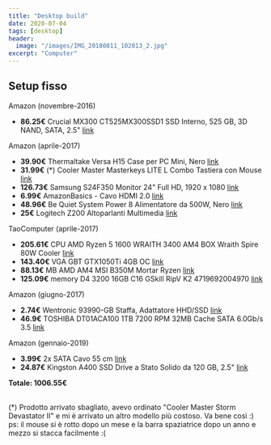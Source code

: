 ```yaml
---
title: "Desktop build"
date: 2020-07-04
tags: [desktop]
header:
  image: "/images/IMG_20180811_102013_2.jpg"
excerpt: "Computer"
---
```


## Setup fisso  
Amazon (novembre-2016)
- **86.25€** Crucial MX300 CT525MX300SSD1 SSD Interno, 525 GB, 3D NAND, SATA, 2.5" [link](https://www.amazon.it/Crucial-MX300-CT525MX300SSD1-Interno-Pollici/dp/B01IAGSD68)  

Amazon (aprile-2017)
- **39.90€** Thermaltake Versa H15 Case per PC Mini, Nero [link](https://www.amazon.it/dp/B00UNJRDEE/ref=cm_sw_r_tw_dp_U_x_a6BtCbHG78A9P)
- **31.99€** (*) Cooler Master Masterkeys LITE L Combo Tastiera con Mouse [link](https://www.amazon.it/dp/B01LZJ02KT/ref=cm_sw_r_tw_dp_U_x_z4BtCbEMPAG1G)
- **126.73€** Samsung S24F350 Monitor 24" Full HD, 1920 x 1080 [link](https://www.amazon.it/dp/B01BCF0006/ref=cm_sw_r_tw_dp_U_x_z6BtCbY3X6VVN)
- **6.99€** AmazonBasics - Cavo HDMI 2.0 [link](https://www.amazon.it/dp/B014I8SSD0/ref=cm_sw_r_tw_dp_U_x_26BtCbG8RWZXG)
- **48.96€** Be Quiet System Power 8 Alimentatore da 500W, Nero [link](https://www.amazon.it/dp/B018ILWI52/ref=cm_sw_r_tw_dp_U_x_m7BtCbY7YYV6H)
- **25€** Logitech Z200 Altoparlanti Multimedia [link](https://www.amazon.it/dp/B00EUUXBDE/ref=cm_sw_r_tw_dp_U_x_EWBtCb25PBN6V)

TaoComputer (aprile-2017)
- **205.61€** CPU AMD Ryzen 5 1600 WRAITH 3400 AM4 BOX Wraith Spire 80W Cooler [link](https://www.taocomputer.eu/shop2007/scheda.asp?id=36934)
- **143.40€** VGA GBT GTX1050Ti 4GB OC [link](https://www.taocomputer.eu/shop2007/scheda.asp?id=36755)
- **88.13€** MB AMD AM4 MSI B350M Mortar Ryzen [link](https://www.taocomputer.eu/shop2007/scheda.asp?id=36899)
- **125.09€** memory D4 3200 16GB C16 GSkill RipV K2 4719692004970 [link](https://www.taocomputer.eu/shop2007/scheda.asp?id=34189)

Amazon (giugno-2017)
- **2.74€** Wentronic 93990-GB Staffa, Adattatore HHD/SSD [link](https://www.amazon.it/dp/B003KQZ0PG/ref=cm_sw_r_tw_dp_U_x_cUBtCbKEVBABP)
- **46.9€** TOSHIBA DT01ACA100 1TB 7200 RPM 32MB Cache SATA 6.0Gb/s 3.5 [link](https://www.amazon.it/dp/B009AYWCJE/ref=cm_sw_r_tw_dp_U_x_eUBtCbZT8PC6W)

Amazon (gennaio-2019)
- **3.99€** 2x SATA Cavo 55 cm [link](https://www.amazon.it/dp/B00F9417Y0/ref=cm_sw_r_tw_dp_U_x_vTBtCbXYKZN26)
- **24.87€** Kingston A400 SSD Drive a Stato Solido da 120 GB, 2.5" [link](https://www.amazon.it/dp/B01N6JQS8C/ref=cm_sw_r_tw_dp_U_x_uTBtCbN78HJK4)

**Totale: 1006.55€**

<br/>
(*) Prodotto arrivato sbagliato, avevo ordinato "Cooler Master Storm Devastator II" e mi è arrivato un altro modello più costoso. Va bene così :)  
ps: il mouse si è rotto dopo un mese e la barra spaziatrice dopo un anno e mezzo si stacca facilmente :(
